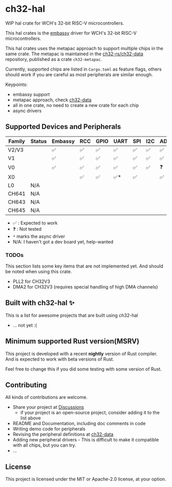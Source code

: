 # ch32-hal

WIP hal crate for WCH's 32-bit RISC-V microcontrollers.

This hal crates is the [embassy](https://github.com/embassy-rs/embassy) driver for WCH's 32-bit RISC-V microcontrollers.

This hal crates uses the metapac approach to support multiple chips in the same crate.
The metapac is maintained in the [ch32-rs/ch32-data](https://github.com/ch32-rs/ch32-data) repository, published as a crate `ch32-metapac`.

Currently, supported chips are listed in `Cargo.toml` as feature flags,
others should work if you are careful as most peripherals are similar enough.

Keypoints:

- embassy support
- metapac approach, check [ch32-data](https://github.com/ch32-rs/ch32-data)
- all in one crate, no need to create a new crate for each chip
- async drivers

## Supported Devices and Peripherals

| Family | Status | Embassy | RCC | GPIO | UART | SPI | I2C | ADC | Timer(PWM) | EXTI* | RNG | DMA* |
|--------|--------|---------|-----|------|------|-----|-----|-----|------------|-------|-----|------|
| V2/V3  |        | ✅      | ✅  | ✅   | ✅   | ✅  | ✅  | ✅  |            | ✅    | ✅  |      |
| V1     |        | ✅      | ✅  | ✅   | ✅   | ✅  | ✅  | ✅  |            | ✅    |     |      |
| V0     |        | ✅      | ✅  | ✅   | ✅   | ✅  | ✅  | ❓  | ❓         | ✅    |     |      |
| X0     |        |         | ✅  | ✅   | ✅*  | ✅  |     | ✅  | ✅         | ✅    |     | ✅   |
| L0     | N/A    |         |     |      |      |     |     |     |            |       |     |      |
| CH641  | N/A    |         |     |      |      |     |     |     |            |       |     |      |
| CH643  | N/A    |         |     |      |      |     |     |     |            |       |     |      |
| CH645  | N/A    |         |     |      |      |     |     |     |            |       |     |      |

- ✅ : Expected to work
- ❓ : Not tested
- `*` marks the async driver
- N/A: I haven't got a dev board yet, help-wanted

### TODOs

This section lists some key items that are not implemented yet. And should be noted when using this crate.

- PLL2 for CH32V3
- DMA2 for CH32V3 (requires special handling of high DMA channels)

## Built with ch32-hal ✨

This is a list for awesome projects that are built using ch32-hal

- ... not yet :(

## Minimum supported Rust version(MSRV)

This project is developed with a recent **nightly** version of Rust compiler. And is expected to work with beta versions of Rust.

Feel free to change this if you did some testing with some version of Rust.

## Contributing

All kinds of contributions are welcome.

- Share your project at [Discussions](https://github.com/ch32-rs/ch32-hal/discussions)
  - if your project is an open-source project, consider adding it to the list above
- README and Documentation, including doc comments in code
- Writing demo code for peripherals
- Revising the peripheral definitions at [ch32-data](https://github.com/ch32-rs/ch32-data)
- Adding new peripheral drivers - This is difficult to make it compatible with all chips, but you can try.
- ...

## License

This project is licensed under the MIT or Apache-2.0 license, at your option.
